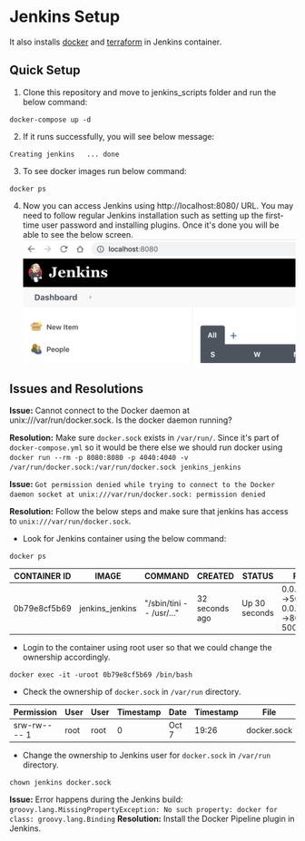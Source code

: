 # Jenkins Setup
It also installs [docker](https://docs.docker.com/get-docker/) and [terraform](https://www.terraform.io/downloads.html) in Jenkins container.

## Quick Setup
1. Clone this repository and move to jenkins_scripts folder and run the below command:
```
docker-compose up -d
```
2. If it runs successfully, you will see below message:
```
Creating jenkins   ... done
```
3. To see docker images run below command:
```
docker ps
```
4. Now you can access Jenkins using http://localhost:8080/ URL. You may need to follow regular Jenkins installation such as setting up the first-time user password and installing plugins. Once it's done you will be able to see the below screen.
![Jenkins localhost](https://github.com/erpushpinderrana/files/blob/master/Jenkins_8080.png)

## Issues and Resolutions

**Issue:** Cannot connect to the Docker daemon at unix:///var/run/docker.sock. Is the docker daemon running?

**Resolution:** Make sure `docker.sock` exists in `/var/run/`. Since it's part of `docker-compose.yml` so it would be there else we should run docker using `docker run --rm -p 8080:8080 -p 4040:4040 -v /var/run/docker.sock:/var/run/docker.sock jenkins_jenkins`

**Issue:** `Got permission denied while trying to connect to the Docker daemon socket at unix:///var/run/docker.sock: permission denied`

**Resolution:** Follow the below steps and make sure that jenkins has access to `unix:///var/run/docker.sock`.
* Look for Jenkins container using the below command:
```
docker ps
```
| CONTAINER ID | IMAGE | COMMAND | CREATED | STATUS | PORTS | NAMES |
| -------------| ------ | ------ | ------- | ------ | ----- | -----|
| 0b79e8cf5b69 | jenkins_jenkins | "/sbin/tini -- /usr/…" | 32 seconds ago | Up 30 seconds | 0.0.0.0:5000->5000/tcp, 0.0.0.0:8080->8080/tcp, 50000/tcp | jenkins_jenkins_1 |

* Login to the container using root user so that we could change the ownership accordingly.
```
docker exec -it -uroot 0b79e8cf5b69 /bin/bash
```
* Check the ownership of `docker.sock` in `/var/run` directory.

| Permission | User| User | Timestamp | Date | Timestamp | File |
| -----------| --- | ---- | --------- | ---- | --------- | -----|
| srw-rw---- 1 | root | root | 0 | Oct  7 | 19:26 | docker.sock |

* Change the ownership to Jenkins user for `docker.sock` in `/var/run` directory.
```
chown jenkins docker.sock
```
**Issue:** Error happens during the Jenkins build: `groovy.lang.MissingPropertyException: No such property: docker for class: groovy.lang.Binding`
**Resolution:** Install the Docker Pipeline plugin in Jenkins.

